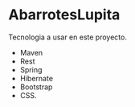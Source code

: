 # AbarrotesLupita

Tecnologia a usar en este proyecto.

+ Maven
+ Rest
+ Spring
+ Hibernate
+ Bootstrap
+ CSS.
